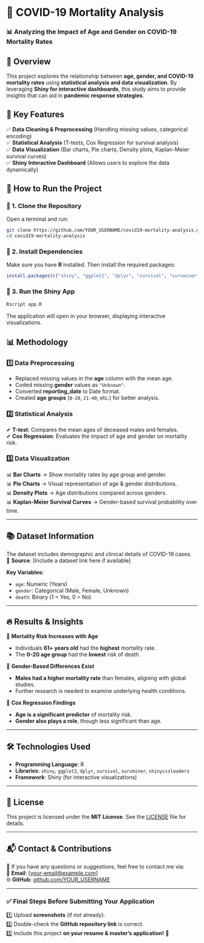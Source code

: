 # 🦠 COVID-19 Mortality Analysis  

### 📊 Analyzing the Impact of Age and Gender on COVID-19 Mortality Rates  

## 📌 Overview  
This project explores the relationship between **age, gender, and COVID-19 mortality rates** using **statistical analysis and data visualization**. By leveraging **Shiny for interactive dashboards**, this study aims to provide insights that can aid in **pandemic response strategies**.  

## 🎯 Key Features  
✅ **Data Cleaning & Preprocessing** (Handling missing values, categorical encoding)  
✅ **Statistical Analysis** (T-tests, Cox Regression for survival analysis)  
✅ **Data Visualization** (Bar charts, Pie charts, Density plots, Kaplan-Meier survival curves)  
✅ **Shiny Interactive Dashboard** (Allows users to explore the data dynamically)  




## 🚀 How to Run the Project  
### **🔹 1. Clone the Repository**  
Open a terminal and run:  
```bash
git clone https://github.com/YOUR_USERNAME/covid19-mortality-analysis.git
cd covid19-mortality-analysis
```

### **🔹 2. Install Dependencies**  
Make sure you have **R** installed. Then install the required packages:  
```r
install.packages(c("shiny", "ggplot2", "dplyr", "survival", "survminer", "shinycssloaders"))
```

### **🔹 3. Run the Shiny App**  
```r
Rscript app.R
```
The application will open in your browser, displaying interactive visualizations.


## 📊 Methodology  
### **1️⃣ Data Preprocessing**  
- Replaced missing values in the **age** column with the mean age.  
- Coded missing **gender** values as `"Unknown"`.  
- Converted **reporting_date** to Date format.  
- Created **age groups** (`0-20`, `21-40`, etc.) for better analysis.  

### **2️⃣ Statistical Analysis**  
✔ **T-test**: Compares the mean ages of deceased males and females.  
✔ **Cox Regression**: Evaluates the impact of age and gender on mortality risk.  

### **3️⃣ Data Visualization**  
📊 **Bar Charts** → Show mortality rates by age group and gender.  
📊 **Pie Charts** → Visual representation of age & gender distributions.  
📊 **Density Plots** → Age distributions compared across genders.  
📊 **Kaplan-Meier Survival Curves** → Gender-based survival probability over time.  

---

## 📚 Dataset Information  
The dataset includes demographic and clinical details of COVID-19 cases.  
🔗 **Source**: [Include a dataset link here if available]  

**Key Variables:**  
- `age`: Numeric (Years)  
- `gender`: Categorical (Male, Female, Unknown)  
- `death`: Binary (1 = Yes, 0 = No)  

---

## 🔥 Results & Insights  
📌 **Mortality Risk Increases with Age**  
- Individuals **61+ years old** had the **highest** mortality rate.  
- The **0-20 age group** had the **lowest** risk of death.  

📌 **Gender-Based Differences Exist**  
- **Males had a higher mortality rate** than females, aligning with global studies.  
- Further research is needed to examine underlying health conditions.  

📌 **Cox Regression Findings**  
- **Age is a significant predictor** of mortality risk.  
- **Gender also plays a role**, though less significant than age.  

---

## 🛠️ Technologies Used  
- **Programming Language**: R  
- **Libraries**: `shiny`, `ggplot2`, `dplyr`, `survival`, `survminer`, `shinycssloaders`  
- **Framework**: Shiny (for interactive visualizations)  

---

## 📜 License  
This project is licensed under the **MIT License**. See the [LICENSE](LICENSE) file for details.  

---

## 📬 Contact & Contributions  
📩 If you have any questions or suggestions, feel free to contact me via:  
📧 **Email**: [your-email@example.com]  
🌐 **GitHub**: [github.com/YOUR_USERNAME](https://github.com/YOUR_USERNAME)  

---

### ✅ Final Steps Before Submitting Your Application  
1️⃣ Upload **screenshots** (if not already).  
2️⃣ Double-check the **GitHub repository link** is correct.  
3️⃣ Include this project **on your resume & master’s application!** 🚀  
```

